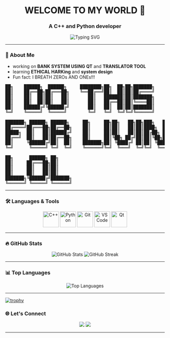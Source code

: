 <!-- Profile Header -->
<h1 align="center">WELCOME TO MY WORLD 👋 </h1>
<h3 align="center">A C++ and Python developer</h3>

<p align="center">
  <img src="https://readme-typing-svg.herokuapp.com?font=Fira+Code&pause=1000&color=36BCF7&center=true&vCenter=true&width=435&lines=Problem+Solver;C%2B%2B+%2F+Python+Developer;Lifelong+Learner" alt="Typing SVG" />
</p>

---
<p style="font-family: 'Georgia';">

  ### 🧠 About Me

- working on **BANK SYSTEM USING QT** and **TRANSLATOR TOOL**
- learning **ETHICAL HARKing** and **system design**
- Fun fact: I BREATH ZEROs AND ONEs!!!
</p>


  <pre>
██╗    ██████╗  ██████╗     ████████╗██╗  ██╗██╗███████╗                  
██║    ██╔══██╗██╔═══██╗    ╚══██╔══╝██║  ██║██║██╔════╝                  
██║    ██║  ██║██║   ██║       ██║   ███████║██║███████╗                  
██║    ██║  ██║██║   ██║       ██║   ██╔══██║██║╚════██║                  
██║    ██████╔╝╚██████╔╝       ██║   ██║  ██║██║███████║                  
╚═╝    ╚═════╝  ╚═════╝        ╚═╝   ╚═╝  ╚═╝╚═╝╚══════╝                  
                                                                          
███████╗ ██████╗ ██████╗     ██╗     ██╗██╗   ██╗██╗███╗   ██╗ ██████╗    
██╔════╝██╔═══██╗██╔══██╗    ██║     ██║██║   ██║██║████╗  ██║██╔════╝    
█████╗  ██║   ██║██████╔╝    ██║     ██║██║   ██║██║██╔██╗ ██║██║  ███╗   
██╔══╝  ██║   ██║██╔══██╗    ██║     ██║╚██╗ ██╔╝██║██║╚██╗██║██║   ██║   
██║     ╚██████╔╝██║  ██║    ███████╗██║ ╚████╔╝ ██║██║ ╚████║╚██████╔╝▄█╗
╚═╝      ╚═════╝ ╚═╝  ╚═╝    ╚══════╝╚═╝  ╚═══╝  ╚═╝╚═╝  ╚═══╝ ╚═════╝ ╚═╝
                                                                          
██╗      ██████╗ ██╗                                                      
██║     ██╔═══██╗██║                                                      
██║     ██║   ██║██║                                                      
██║     ██║   ██║██║                                                      
███████╗╚██████╔╝███████╗                                                 
╚══════╝ ╚═════╝ ╚══════╝                                                 
</pre>
---

### 🛠️ Languages & Tools

<p align="center">
  <img src="https://cdn.jsdelivr.net/gh/devicons/devicon/icons/cplusplus/cplusplus-original.svg" alt="C++" width="50" height="50"/>
  <img src="https://cdn.jsdelivr.net/gh/devicons/devicon/icons/python/python-original.svg" alt="Python" width="50" height="50"/>
  <img src="https://cdn.jsdelivr.net/gh/devicons/devicon/icons/git/git-original.svg" alt="Git" width="50" height="50"/>
  <img src="https://cdn.jsdelivr.net/gh/devicons/devicon/icons/vscode/vscode-original.svg" alt="VS Code" width="50" height="50"/>
  <img src="https://cdn.jsdelivr.net/gh/devicons/devicon/icons/qt/qt-original.svg" alt="Qt" width="50" height="50"/>

</p>

---

### 🔥 GitHub Stats

<p align="center">
  <img src="https://github-readme-stats.vercel.app/api?username=Endlessodds&show_icons=true&theme=tokyonight" alt="GitHub Stats"/>
  <img src="https://github-readme-streak-stats.herokuapp.com/?user=Endlessodds&theme=tokyonight" alt="GitHub Streak"/>
</p>

---

### 📊 Top Languages

<p align="center">
  <img src="https://github-readme-stats.vercel.app/api/top-langs/?username=Endlessodds&layout=compact&theme=tokyonight" alt="Top Languages">
</p>

---
[![trophy](https://github-profile-trophy.vercel.app/?username=Endlessodds&theme=onedark&rank=-C)](https://github.com/ryo-ma/github-profile-trophy)

<!-- 
### 💼 Projects

| Project | Description | Tech |
|--------|-------------|------|
| [file name abenezer](https://github.com/Endlessodds/) | description | C++ |
|
 -->



### 🌐 Let's Connect

<p align="center">
 <!-- <a href="https://www.linkedin.com/in/your-profile"><img src="https://img.shields.io/badge/LinkedIn-blue?style=for-the-badge&logo=linkedin" /></a>-->
  <a href="mailto:abenezerkty@gmail.com"><img src="https://img.shields.io/badge/Gmail-D14836?style=for-the-badge&logo=gmail&logoColor=white" /></a>
  <a href="https://github.com/Endlessodds"><img src="https://img.shields.io/badge/GitHub-100000?style=for-the-badge&logo=github&logoColor=white" /></a>
</p>

---

